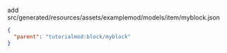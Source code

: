 add src/generated/resources/assets/examplemod/models/item/myblock.json
```json
{
  "parent": "tutorialmod:block/myblock"
}
```